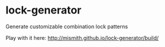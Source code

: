 # lock-generator

Generate customizable combination lock patterns

Play with it here: http://mismith.github.io/lock-generator/build/
